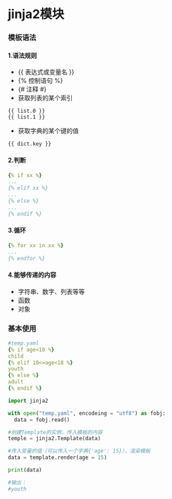 # jinja2模块
### 模板语法
#### 1.语法规则
* {{ 表达式或变量名 }}
* {% 控制语句 %}
* {# 注释 #}
* 获取列表的某个索引
```
{{ list.0 }}
{{ list.1 }}
```
* 获取字典的某个键的值
```
{{ dict.key }}
```

#### 2.判断
```yaml
{% if xx %}
...
{% elif xx %}
...
{% else %}
...
{% endif %}
```

#### 3.循环
```yaml
{% for xx in xx %}
...
{% endfor %}
```

#### 4.能够传递的内容
* 字符串、数字、列表等等
* 函数
* 对象

### 基本使用
```yaml
#temp.yaml
{% if age<10 %}
child
{% elif 10<=age<18 %}
youth
{% else %}
adult
{% endif %}
```
```python
import jinja2

with open("temp.yaml", encodeing = "utf8") as fobj:
  data = fobj.read()

#创建Template的实例，传入模板的内容  
temple = jinja2.Template(data)

#传入变量的值（可以传入一个字典{'age': 15}），渲染模板
data = template.render(age = 15)

print(data)

#输出：
#youth
```
